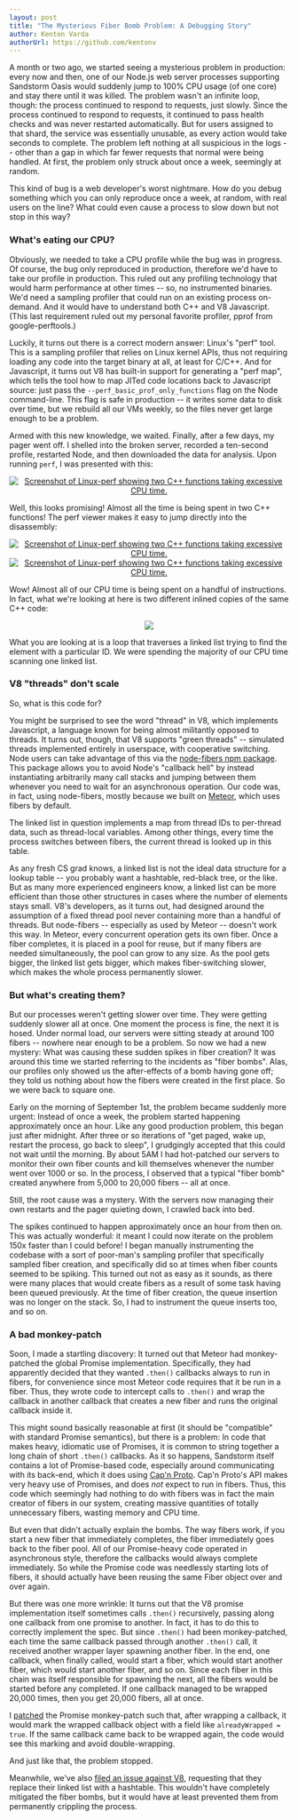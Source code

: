 ```yaml
---
layout: post
title: "The Mysterious Fiber Bomb Problem: A Debugging Story"
author: Kenton Varda
authorUrl: https://github.com/kentonv
---
```


A month or two ago, we started seeing a mysterious problem in production: every now and then, one of our Node.js web server processes supporting Sandstorm Oasis would suddenly jump to 100% CPU usage (of one core) and stay there until it was killed. The problem wasn't an infinite loop, though: the process continued to respond to requests, just slowly. Since the process continued to respond to requests, it continued to pass health checks and was never restarted automatically. But for users assigned to that shard, the service was essentially unusable, as every action would take seconds to complete. The problem left nothing at all suspicious in the logs -- other than a gap in which far fewer requests that normal were being handled. At first, the problem only struck about once a week, seemingly at random.

This kind of bug is a web developer's worst nightmare. How do you debug something which you can only reproduce once a week, at random, with real users on the line? What could even cause a process to slow down but not stop in this way?

### What's eating our CPU?

Obviously, we needed to take a CPU profile while the bug was in progress. Of course, the bug only reproduced in production, therefore we'd have to take our profile in production. This ruled out any profiling technology that would harm performance at other times -- so, no instrumented binaries. We'd need a sampling profiler that could run on an existing process on-demand. And it would have to understand both C++ and V8 Javascript. (This last requirement ruled out my personal favorite profiler, pprof from google-perftools.)

Luckily, it turns out there is a correct modern answer: Linux's "perf" tool. This is a sampling profiler that relies on Linux kernel APIs, thus not requiring loading any code into the target binary at all, at least for C/C++. And for Javascript, it turns out V8 has built-in support for generating a "perf map", which tells the tool how to map JITed code locations back to Javascript source: just pass the `--perf_basic_prof_only_functions` flag on the Node command-line. This flag is safe in production -- it writes some data to disk over time, but we rebuild all our VMs weekly, so the files never get large enough to be a problem.

Armed with this new knowledge, we waited. Finally, after a few days, my pager went off. I shelled into the broken server, recorded a ten-second profile, restarted Node, and then downloaded the data for analysis. Upon running `perf`, I was presented with this:

<p style="text-align: center"><a href="/news/images/fiber-bomb-perf1-full.png"><img alt="Screenshot of Linux-perf showing two C++ functions taking excessive CPU time." src="/news/images/fiber-bomb-perf1.png"></a></p>

Well, this looks promising! Almost all the time is being spent in two C++ functions! The perf viewer makes it easy to jump directly into the disassembly:

<p style="text-align: center"><a href="/news/images/fiber-bomb-perf2-full.png"><img alt="Screenshot of Linux-perf showing two C++ functions taking excessive CPU time." src="/news/images/fiber-bomb-perf2.png"></a> <a href="/news/images/fiber-bomb-perf3-full.png"><img alt="Screenshot of Linux-perf showing two C++ functions taking excessive CPU time." src="/news/images/fiber-bomb-perf3.png"></a></p>

Wow! Almost all of our CPU time is being spent on a handful of instructions. In fact, what we're looking at here is two different inlined copies of the same C++ code:

<p style="text-align: center"><a href="https://github.com/v8/v8/blob/c176b26fee9dcfe9379a6e01b677298252a1602e/src/isolate.cc#L1861"><img src="/news/images/fiber-bomb-code.png"></a></p>

What you are looking at is a loop that traverses a linked list trying to find the element with a particular ID. We were spending the majority of our CPU time scanning one linked list.

### V8 "threads" don't scale

So, what is this code for?

You might be surprised to see the word "thread" in V8, which implements Javascript, a language known for being almost militantly opposed to threads. It turns out, though, that V8 supports "green threads" -- simulated threads implemented entirely in userspace, with cooperative switching. Node users can take advantage of this via the [node-fibers npm package](https://github.com/laverdet/node-fibers). This package allows you to avoid Node's "callback hell" by instead instantiating arbitrarily many call stacks and jumping between them whenever you need to wait for an asynchronous operation. Our code was, in fact, using node-fibers, mostly because we built on [Meteor](https://meteor.com), which uses fibers by default.

The linked list in question implements a map from thread IDs to per-thread data, such as thread-local variables. Among other things, every time the process switches between fibers, the current thread is looked up in this table.

As any fresh CS grad knows, a linked list is not the ideal data structure for a lookup table -- you probably want a hashtable, red-black tree, or the like. But as many more experienced engineers know, a linked list can be more efficient than those other structures in cases where the number of elements stays small. V8's developers, as it turns out, had designed around the assumption of a fixed thread pool never containing more than a handful of threads. But node-fibers -- especially as used by Meteor -- doesn't work this way. In Meteor, every concurrent operation gets its own fiber. Once a fiber completes, it is placed in a pool for reuse, but if many fibers are needed simultaneously, the pool can grow to any size. As the pool gets bigger, the linked list gets bigger, which makes fiber-switching slower, which makes the whole process permanently slower.

### But what's creating them?

But our processes weren't getting slower over time. They were getting suddenly slower all at once. One moment the process is fine, the next it is hosed. Under normal load, our servers were sitting steady at around 100 fibers -- nowhere near enough to be a problem. So now we had a new mystery: What was causing these sudden spikes in fiber creation? It was around this time we started referring to the incidents as "fiber bombs". Alas, our profiles only showed us the after-effects of a bomb having gone off; they told us nothing about how the fibers were created in the first place. So we were back to square one.

Early on the morning of September 1st, the problem became suddenly more urgent: Instead of once a week, the problem started happening approximately once an hour. Like any good production problem, this began just after midnight. After three or so iterations of "get paged, wake up, restart the process, go back to sleep", I grudgingly accepted that this could not wait until the morning. By about 5AM I had hot-patched our servers to monitor their own fiber counts and kill themselves whenever the number went over 1000 or so. In the process, I observed that a typical "fiber bomb" created anywhere from 5,000 to 20,000 fibers -- all at once.

Still, the root cause was a mystery. With the servers now managing their own restarts and the pager quieting down, I crawled back into bed.

The spikes continued to happen approximately once an hour from then on. This was actually wonderful: it meant I could now iterate on the problem 150x faster than I could before! I began manually instrumenting the codebase with a sort of poor-man's sampling profiler that specifically sampled fiber creation, and specifically did so at times when fiber counts seemed to be spiking. This turned out not as easy as it sounds, as there were many places that would create fibers as a result of some task having been queued previously. At the time of fiber creation, the queue insertion was no longer on the stack. So, I had to instrument the queue inserts too, and so on.

### A bad monkey-patch

Soon, I made a startling discovery: It turned out that Meteor had monkey-patched the global Promise implementation. Specifically, they had apparently decided that they wanted `.then()` callbacks always to run in fibers, for convenience since most Meteor code requires that it be run in a fiber. Thus, they wrote code to intercept calls to `.then()` and wrap the callback in another callback that creates a new fiber and runs the original callback inside it.

This might sound basically reasonable at first (it should be "compatible" with standard Promise semantics), but there is a problem: In code that makes heavy, idiomatic use of Promises, it is common to string together a long chain of short `.then()` callbacks. As it so happens, Sandstorm itself contains a lot of Promise-based code, especially around communicating with its back-end, which it does using [Cap'n Proto](https://capnproto.org). Cap'n Proto's API makes very heavy use of Promises, and does _not_ expect to run in fibers. Thus, this code which seemingly had nothing to do with fibers was in fact the main creator of fibers in our system, creating massive quantities of totally unnecessary fibers, wasting memory and CPU time.

But even that didn't actually explain the bombs. The way fibers work, if you start a new fiber that immediately completes, the fiber immediately goes back to the fiber pool. All of our Promise-heavy code operated in asynchronous style, therefore the callbacks would always complete immediately. So while the Promise code was needlessly starting lots of fibers, it should actually have been reusing the same Fiber object over and over again.

But there was one more wrinkle: It turns out that the V8 promise implementation itself sometimes calls `.then()` recursively, passing along one callback from one promise to another. In fact, it has to do this to correctly implement the spec. But since `.then()` had been monkey-patched, each time the same callback passed through another `.then()` call, it received another wrapper layer spawning another fiber. In the end, one callback, when finally called, would start a fiber, which would start another fiber, which would start another fiber, and so on. Since each fiber in this chain was itself responsible for spawning the next, all the fibers would be started before any completed. If one callback managed to be wrapped 20,000 times, then you get 20,000 fibers, all at once.

I [patched](https://github.com/meteor/promise/pull/11) the Promise monkey-patch such that, after wrapping a callback, it would mark the wrapped callback object with a field like `alreadyWrapped = true`. If the same callback came back to be wrapped again, the code would see this marking and avoid double-wrapping.

And just like that, the problem stopped.

Meanwhile, we've also [filed an issue against V8](https://bugs.chromium.org/p/v8/issues/detail?id=5338), requesting that they replace their linked list with a hashtable. This wouldn't have completely mitigated the fiber bombs, but it would have at least prevented them from permanently crippling the process.
